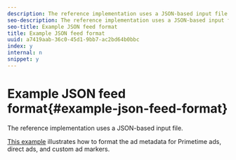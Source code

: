 ```yaml
---
description: The reference implementation uses a JSON-based input file.
seo-description: The reference implementation uses a JSON-based input file.
seo-title: Example JSON feed format
title: Example JSON feed format
uuid: a7419aab-36c0-45d1-9bb7-ac2bd64b0bbc
index: y
internal: n
snippet: y
---
```


# Example JSON feed format{#example-json-feed-format}

The reference implementation uses a JSON-based input file.

[This example](http://help.adobe.com/en_US/primetime/reference_implementation/json-example.json) illustrates how to format the ad metadata for Primetime ads, direct ads, and custom ad markers. 
